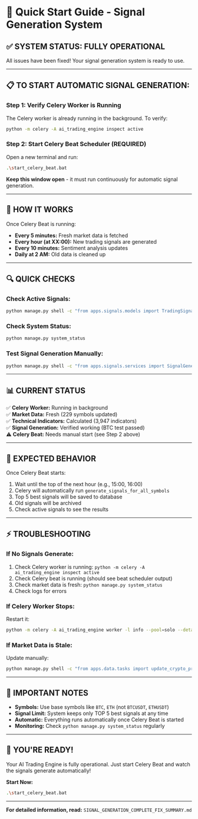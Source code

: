 # 🚀 Quick Start Guide - Signal Generation System

## ✅ **SYSTEM STATUS: FULLY OPERATIONAL**

All issues have been fixed! Your signal generation system is ready to use.

---

## 📋 **TO START AUTOMATIC SIGNAL GENERATION:**

### **Step 1: Verify Celery Worker is Running**
The Celery worker is already running in the background. To verify:
```bash
python -m celery -A ai_trading_engine inspect active
```

### **Step 2: Start Celery Beat Scheduler (REQUIRED)**
Open a new terminal and run:
```bash
.\start_celery_beat.bat
```
**Keep this window open** - it must run continuously for automatic signal generation.

---

## 🎯 **HOW IT WORKS**

Once Celery Beat is running:
- **Every 5 minutes:** Fresh market data is fetched
- **Every hour (at XX:00):** New trading signals are generated
- **Every 10 minutes:** Sentiment analysis updates
- **Daily at 2 AM:** Old data is cleaned up

---

## 🔍 **QUICK CHECKS**

### **Check Active Signals:**
```bash
python manage.py shell -c "from apps.signals.models import TradingSignal; print(f'Active signals: {TradingSignal.objects.filter(is_valid=True).count()}')"
```

### **Check System Status:**
```bash
python manage.py system_status
```

### **Test Signal Generation Manually:**
```bash
python manage.py shell -c "from apps.signals.services import SignalGenerationService; from apps.trading.models import Symbol; service = SignalGenerationService(); symbol = Symbol.objects.get(symbol='BTC'); signals = service.generate_signals_for_symbol(symbol); print(f'Generated {len(signals)} signals')"
```

---

## 📊 **CURRENT STATUS**

✅ **Celery Worker:** Running in background  
✅ **Market Data:** Fresh (229 symbols updated)  
✅ **Technical Indicators:** Calculated (3,947 indicators)  
✅ **Signal Generation:** Verified working (BTC test passed)  
⚠️ **Celery Beat:** Needs manual start (see Step 2 above)

---

## 🎯 **EXPECTED BEHAVIOR**

Once Celery Beat starts:
1. Wait until the top of the next hour (e.g., 15:00, 16:00)
2. Celery will automatically run `generate_signals_for_all_symbols`
3. Top 5 best signals will be saved to database
4. Old signals will be archived
5. Check active signals to see the results

---

## ⚡ **TROUBLESHOOTING**

### **If No Signals Generate:**
1. Check Celery worker is running: `python -m celery -A ai_trading_engine inspect active`
2. Check Celery beat is running (should see beat scheduler output)
3. Check market data is fresh: `python manage.py system_status`
4. Check logs for errors

### **If Celery Worker Stops:**
Restart it:
```bash
python -m celery -A ai_trading_engine worker -l info --pool=solo --detach
```

### **If Market Data is Stale:**
Update manually:
```bash
python manage.py shell -c "from apps.data.tasks import update_crypto_prices; update_crypto_prices()"
```

---

## 📝 **IMPORTANT NOTES**

- **Symbols:** Use base symbols like `BTC`, `ETH` (not `BTCUSDT`, `ETHUSDT`)
- **Signal Limit:** System keeps only TOP 5 best signals at any time
- **Automatic:** Everything runs automatically once Celery Beat is started
- **Monitoring:** Check `python manage.py system_status` regularly

---

## 🎉 **YOU'RE READY!**

Your AI Trading Engine is fully operational. Just start Celery Beat and watch the signals generate automatically!

**Start Now:**
```bash
.\start_celery_beat.bat
```

---

**For detailed information, read:** `SIGNAL_GENERATION_COMPLETE_FIX_SUMMARY.md`














































